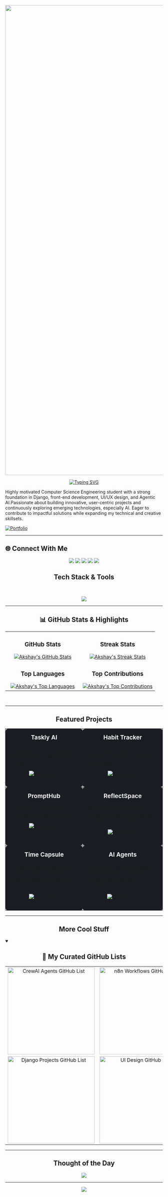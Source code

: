 
<img src="https://i.pinimg.com/originals/ef/08/d1/ef08d117f320d1e142f79c4413e0a2bf.gif" width="1500px" />


<p align="center">
  <a href="https://github.com/Akshaykarthicks">
    <img src="https://readme-typing-svg.demolab.com?lines=HEY+THERE!;AKSHAY+HERE!!!.&font=FIRA+CODE&center=true&width=350&height=70&duration=3000&pause=1000&size=28&color=36BCF7&vCenter=true" alt="Typing SVG" />
  </a>
</p>




<p align="left">
  Highly motivated Computer Science Engineering student with a strong foundation in Django, front-end development, UI/UX design, and Agentic AI.Passionate about building innovative, user-centric projects and continuously exploring emerging technologies, especially AI. Eager to contribute to impactful solutions while expanding my technical and creative skillsets.
</p
  
[![Portfolio](https://img.shields.io/badge/My%20Portfolio-black?style=for-the-badge&logo=vercel&logoColor=white)](https://akshaykarthicks.github.io/AKS/)


---

## 🌐 Connect With Me
  <p align="center">
    <a href="https://instagram.com/_.aksy._"><img src="https://img.shields.io/badge/Instagram-%23E4405F.svg?logo=Instagram&logoColor=white" /></a>
    <a href="https://linkedin.com/in/akshay-karthick-s"><img src="https://img.shields.io/badge/LinkedIn-%230077B5.svg?logo=linkedin&logoColor=white" /></a>
    <a href="https://reddit.com/user/aksy_1"><img src="https://img.shields.io/badge/Reddit-%23FF4500.svg?logo=Reddit&logoColor=white" /></a>
    <a href="mailto:akshaykarthick01@gmail.com"><img src="https://img.shields.io/badge/Email-D14836?logo=gmail&logoColor=white" /></a>
    <a href="https://ak-sy.medium.com/"><img src="https://img.shields.io/badge/Medium-12100E?logo=medium&logoColor=white" /></a>
  </p>


<!-- Tech Stack Animated Banner -->
<h2 align="center">Tech Stack & Tools</h2>

<br />

<!-- Skills Badges -->
<p align="center">
  <a href="#"><img src="https://skillicons.dev/icons?i=django,python,react,html,css,vercel,figma,docker,supabase&theme=dark" /></a>
</p>

---


<!-- GitHub Stats and Contributions -->
<h2 align="center">📊 GitHub Stats & Highlights</h2>

<table width="100%">
  <tr>
    <td width="50%" align="center">
      <h3><strong>GitHub Stats</strong></h3>
      <a href="https://github.com/akshaykarthicks">
        <img src="https://github-readme-stats.vercel.app/api?username=akshaykarthicks&theme=blue_navy&hide_border=false&include_all_commits=false&count_private=false" alt="Akshay's GitHub Stats" />
      </a>
    </td>
    <td width="50%" align="center">
      <h3><strong>Streak Stats</strong></h3>
      <a href="https://github.com/akshaykarthicks">
        <img src="https://nirzak-streak-stats.vercel.app/?user=akshaykarthicks&theme=blue_navy&hide_border=false" alt="Akshay's Streak Stats" />
      </a>
    </td>
  </tr>
  <tr>
    <td align="center">
      <h3><strong>Top Languages</strong></h3>
      <a href="https://github.com/akshaykarthicks">
        <img src="https://github-readme-stats.vercel.app/api/top-langs/?username=akshaykarthicks&theme=blue_navy&hide_border=false&include_all_commits=false&count_private=false&layout=compact" alt="Akshay's Top Languages" />
      </a>
    </td>
    <td align="center">
      <h3><strong>Top Contributions</strong></h3>
      <a href="https://github.com/akshaykarthicks">
        <img src="https://github-contributor-stats.vercel.app/api?username=akshaykarthicks&limit=5&theme=blue_navy&combine_all_yearly_contributions=true" alt="Akshay's Top Contributions" />
      </a>
    </td>
  </tr>
</table>

<br />




---


<!-- Live Projects Section -->
<h2 align="center">Featured Projects</h2>
<div align="center">

<table>
  <tr>
    <td width="300" valign="top" style="border:1px solid #222; border-radius:8px; padding:16px; background:#191C22;">
      <h3 align="center" style="margin-top:0; color:#F2F2F2;">Taskly AI</h3>
      <p>Boost productivity with an intelligent AI-powered task tracker.</p>
      <p align="center">
        <a href="https://taskly-ai-five.vercel.app/" target="_blank">
          <img src="https://img.shields.io/badge/Live%20Demo-black?style=for-the-badge&logo=vercel&logoColor=white" alt="Live Demo"/>
        </a>
      </p>
    </td>
    <td width="300" valign="top" style="border:1px solid #222; border-radius:8px; padding:16px; background:#191C22;">
      <h3 align="center" style="margin-top:0; color:#F2F2F2;">Habit Tracker</h3>
      <p>Track daily habits with a dynamic calendar and streak challenges.</p>
      <p align="center">
        <a href="https://forgenest.vercel.app/" target="_blank">
          <img src="https://img.shields.io/badge/Live%20Demo-black?style=for-the-badge&logo=vercel&logoColor=white" alt="Live Demo"/>
        </a>
      </p>
    </td>
  </tr>
  <tr>
    <td width="300" valign="top" style="border:1px solid #222; border-radius:8px; padding:16px; background:#191C22;">
      <h3 align="center" style="margin-top:0; color:#F2F2F2;">PromptHub</h3>
      <p>Community for creating and refining prompts for LLMs.</p>
      <p align="center">
        <a href="https://prompthub-umber.vercel.app/" target="_blank">
          <img src="https://img.shields.io/badge/Live%20Demo-black?style=for-the-badge&logo=vercel&logoColor=white" alt="Live Demo"/>
        </a>
      </p>
    </td>
    <td width="300" valign="top" style="border:1px solid #222; border-radius:8px; padding:16px; background:#191C22;">
      <h3 align="center" style="margin-top:0; color:#F2F2F2;">ReflectSpace</h3>
      <p>Modern diary & timeline app for mood-based journaling and emotional tracking.</p>
      <p align="center">
        <a href="https://reflectspace.vercel.app/" target="_blank">
          <img src="https://img.shields.io/badge/Live%20Demo-black?style=for-the-badge&logo=vercel&logoColor=white" alt="Live Demo"/>
        </a>
      </p>
    </td>
  </tr>
  <tr>
    <td width="300" valign="top" style="border:1px solid #222; border-radius:8px; padding:16px; background:#191C22;">
      <h3 align="center" style="margin-top:0; color:#F2F2F2;">Time Capsule</h3>
      <p>Preserve memories for the future. Create time capsules with messages, media, and recipients.</p>
      <p align="center">
        <a href="https://time-capsule-xjtz.onrender.com" target="_blank">
          <img src="https://img.shields.io/badge/Live%20Demo-black?style=for-the-badge&logo=vercel&logoColor=white" alt="Live Demo"/>
        </a>
      </p>
    </td>
    <td width="300" valign="top" style="border:1px solid #222; border-radius:8px; padding:16px; background:#191C22;">
      <h3 align="center" style="margin-top:0; color:#F2F2F2;">AI Agents</h3>
      <p>Curated AI-powered agents integrated with n8n and CrewAI for automation workflows.</p>
      <p align="center">
        <a href="https://github.com/stars/akshaykarthicks/lists/crewai-agents" target="_blank">
          <img src="https://img.shields.io/badge/GitHub%20List-black?style=for-the-badge&logo=github&logoColor=white" alt="GitHub List"/>
        </a>
      </p>
    </td>
  </tr>
</table>

</div>

---

<!-- Starred & Other Projects -->
<h2 align="center">More Cool Stuff</h2>
<!-- Custom "repo card" box structure (matches your screenshot style) -->
<details open>
  <summary><h2 align="center">📘 My Curated GitHub Lists</h2></summary>

  <div align="center">
    <table>
      <tr>
        <td align="center" width="300">
          <a href="https://github.com/stars/akshaykarthicks/lists/crewai-agents">
            <img width="278" src="https://img.shields.io/badge/CrewAI%20Agents-GitHub%20List-1F222E?style=for-the-badge&logo=github&logoColor=F85D7F&labelColor=1F222E&color=1F222E" alt="CrewAI Agents GitHub List">
          </a>
        </td>
        <td align="center" width="300">
          <a href="https://github.com/stars/akshaykarthicks/lists/n8n">
            <img width="278" src="https://img.shields.io/badge/n8n%20Workflows-GitHub%20List-1F222E?style=for-the-badge&logo=github&logoColor=F85D7F&labelColor=1F222E&color=1F222E" alt="n8n Workflows GitHub List">
          </a>
        </td>
      </tr>
      <tr>
        <td align="center" width="300">
          <a href="https://github.com/stars/akshaykarthicks/lists/django">
            <img width="278" src="https://img.shields.io/badge/Django%20Projects-GitHub%20List-1F222E?style=for-the-badge&logo=github&logoColor=F85D7F&labelColor=1F222E&color=1F222E" alt="Django Projects GitHub List">
          </a>
        </td>
        <td align="center" width="300">
          <a href="https://github.com/stars/akshaykarthicks/lists/ui-desgin">
            <img width="278" src="https://img.shields.io/badge/UI%20Design-GitHub%20List-1F222E?style=for-the-badge&logo=github&logoColor=F85D7F&labelColor=1F222E&color=1F222E" alt="UI Design GitHub List">
          </a>
        </td>
      </tr>
    </table>
  </div>
</details>



---

<!-- Random Dev Quote -->
<h2 align="center">Thought of the Day</h2>
<p align="center">
    <img src="https://quotes-github-readme.vercel.app/api?type=horizontal&theme=radical" />
</p>

---




<!-- Footer -->
<p align="center">
  <img src="https://capsule-render.vercel.app/api?type=waving&color=gradient&height=65&section=footer"/>
</p>
